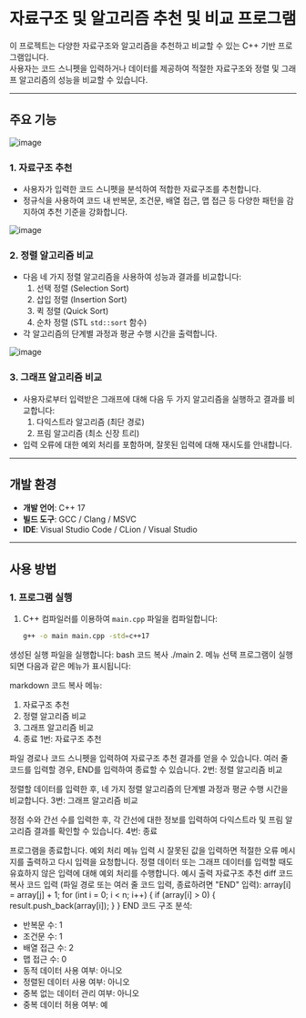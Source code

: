 

# 자료구조 및 알고리즘 추천 및 비교 프로그램

이 프로젝트는 다양한 자료구조와 알고리즘을 추천하고 비교할 수 있는 C++ 기반 프로그램입니다.  
사용자는 코드 스니펫을 입력하거나 데이터를 제공하여 적절한 자료구조와 정렬 및 그래프 알고리즘의 성능을 비교할 수 있습니다.

---

## 주요 기능

![image](https://github.com/user-attachments/assets/6cdf1077-07ac-4635-b09d-145f550be83e)

### 1. **자료구조 추천**
- 사용자가 입력한 코드 스니펫을 분석하여 적합한 자료구조를 추천합니다.
- 정규식을 사용하여 코드 내 반복문, 조건문, 배열 접근, 맵 접근 등 다양한 패턴을 감지하여 추천 기준을 강화합니다.



![image](https://github.com/user-attachments/assets/29de5ef5-ef9d-45dd-9f34-708c4145337a)

### 2. **정렬 알고리즘 비교**
- 다음 네 가지 정렬 알고리즘을 사용하여 성능과 결과를 비교합니다:
  1. 선택 정렬 (Selection Sort)
  2. 삽입 정렬 (Insertion Sort)
  3. 퀵 정렬 (Quick Sort)
  4. 순차 정렬 (STL `std::sort` 함수)
- 각 알고리즘의 단계별 과정과 평균 수행 시간을 출력합니다.

![image](https://github.com/user-attachments/assets/32eac42a-a607-48ec-8195-bcf15b8db441)
### 3. **그래프 알고리즘 비교**
- 사용자로부터 입력받은 그래프에 대해 다음 두 가지 알고리즘을 실행하고 결과를 비교합니다:
  1. 다익스트라 알고리즘 (최단 경로)
  2. 프림 알고리즘 (최소 신장 트리)
- 입력 오류에 대한 예외 처리를 포함하며, 잘못된 입력에 대해 재시도를 안내합니다.

---

## 개발 환경

- **개발 언어**: C++ 17
- **빌드 도구**: GCC / Clang / MSVC
- **IDE**: Visual Studio Code / CLion / Visual Studio

---

## 사용 방법

### 1. 프로그램 실행
1. C++ 컴파일러를 이용하여 `main.cpp` 파일을 컴파일합니다:
   ```bash
   g++ -o main main.cpp -std=c++17
생성된 실행 파일을 실행합니다:
bash
코드 복사
./main
2. 메뉴 선택
프로그램이 실행되면 다음과 같은 메뉴가 표시됩니다:

markdown
코드 복사
메뉴:
1. 자료구조 추천
2. 정렬 알고리즘 비교
3. 그래프 알고리즘 비교
4. 종료
1번: 자료구조 추천

파일 경로나 코드 스니펫을 입력하여 자료구조 추천 결과를 얻을 수 있습니다.
여러 줄 코드를 입력할 경우, END를 입력하여 종료할 수 있습니다.
2번: 정렬 알고리즘 비교

정렬할 데이터를 입력한 후, 네 가지 정렬 알고리즘의 단계별 과정과 평균 수행 시간을 비교합니다.
3번: 그래프 알고리즘 비교

정점 수와 간선 수를 입력한 후, 각 간선에 대한 정보를 입력하여 다익스트라 및 프림 알고리즘 결과를 확인할 수 있습니다.
4번: 종료

프로그램을 종료합니다.
예외 처리
메뉴 입력 시 잘못된 값을 입력하면 적절한 오류 메시지를 출력하고 다시 입력을 요청합니다.
정렬 데이터 또는 그래프 데이터를 입력할 때도 유효하지 않은 입력에 대해 예외 처리를 수행합니다.
예시 출력
자료구조 추천
diff
코드 복사
코드 입력 (파일 경로 또는 여러 줄 코드 입력, 종료하려면 "END" 입력):
array[i] = array[j] + 1;
for (int i = 0; i < n; i++) {
    if (array[i] > 0) {
        result.push_back(array[i]);
    }
}
END
코드 구조 분석:
- 반복문 수: 1
- 조건문 수: 1
- 배열 접근 수: 2
- 맵 접근 수: 0
- 동적 데이터 사용 여부: 아니오
- 정렬된 데이터 사용 여부: 아니오
- 중복 없는 데이터 관리 여부: 아니오
- 중복 데이터 허용 여부: 예

